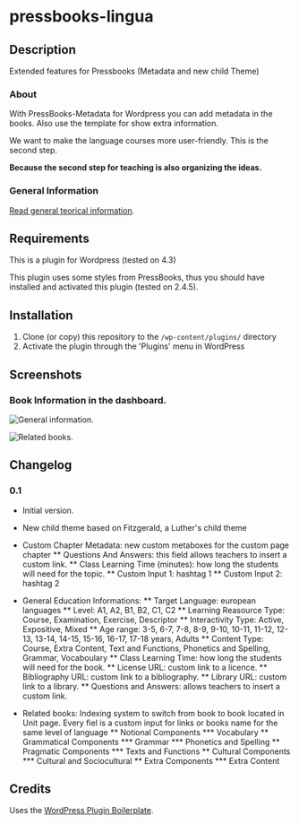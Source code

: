 # pressbooks-lingua

## Description
Extended features for Pressbooks (Metadata and new child Theme)

### About

With PressBooks-Metadata for Wordpress you can add metadata in the books. Also use the template for show extra information.

We want to make the language courses more user-friendly. This is the second step.

**Because the second step for teaching is also organizing the ideas.**

### General Information
[Read general teorical information](/README-general-information.md).


## Requirements
This is a plugin for Wordpress (tested on 4.3)

This plugin uses some styles from PressBooks, thus you should have installed and
activated this plugin (tested on 2.4.5).

## Installation

1. Clone (or copy) this repository to the `/wp-content/plugins/` directory
1. Activate the plugin through the 'Plugins' menu in WordPress

## Screenshots

### Book Information in the dashboard.
![General information.](assets/GeneralInformation.png)

![Related books.](assets/RelatedBooks.png)



## Changelog

### 0.1
* Initial version.

* New child theme based on Fitzgerald, a Luther's child theme

* Custom Chapter Metadata: new custom metaboxes for the custom page chapter
** Questions And Answers: this field allows teachers to insert a custom link. 
** Class Learning Time (minutes): how long the students will need for the topic.
** Custom Input 1: hashtag 1 
** Custom Input 2: hashtag 2

* General Education Informations:
** Target Language: european languages
** Level: A1, A2, B1, B2, C1, C2
** Learning Reasource Type: Course, Examination, Exercise, Descriptor
** Interactivity Type: Active, Expositive, Mixed
** Age range: 3-5, 6-7, 7-8, 8-9, 9-10, 10-11, 11-12, 12-13, 13-14, 14-15, 15-16, 16-17, 17-18 years, Adults
** Content Type: Course, Extra Content, Text and Functions, Phonetics and Spelling, Grammar, Vocaboulary
** Class Learning Time: how long the students will need for the book.
** License URL: custom link to a licence.
** Bibliography URL: custom link to a bibliography.
** Library URL: custom link to a library.
** Questions and Answers: allows teachers to insert a custom link. 


* Related books: Indexing system to switch from book to book located in Unit page. Every fiel is a custom input for links or books name for the same level of language
** Notional Components
*** Vocabulary
** Grammatical Components
*** Grammar
*** Phonetics and Spelling
** Pragmatic Components
*** Texts and Functions
** Cultural Components
*** Cultural and Sociocultural
** Extra Components
*** Extra Content

## Credits

Uses the [WordPress Plugin Boilerplate](http://wppb.io/).
